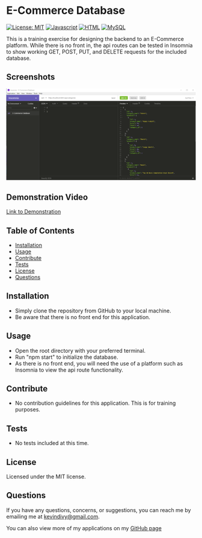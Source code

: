 
  # E-Commerce Database 
  [![License: MIT](https://img.shields.io/badge/License-MIT-yellow.svg)](https://opensource.org/licenses/MIT)  [![Javascript](https://img.shields.io/badge/-Javascript-red)](https://shields.io/)  [![HTML](https://img.shields.io/badge/-Node-lightgrey)](https://shields.io/) [![MySQL](https://img.shields.io/badge/-MySQL-blueviolet)](https://shields.io/)

  This is a training exercise for designing the backend to an E-Commerce platform. While there is no front in, the api routes can be tested in Insomnia to show working GET, POST, PUT, and DELETE requests for the included database.
  
  ## Screenshots
  ![Screenshot of Insomnia](/Assets/screenshot.png)
  
  ## Demonstration Video
  [Link to Demonstration](https://drive.google.com/file/d/1HI6-MOAdbLgWG24hikZpAN3WEM9GszNy/view)

  ## Table of Contents

  * [Installation](#installation)
  * [Usage](#usage)
  * [Contribute](#contribute)
  * [Tests](#tests)
  * [License](#license)
  * [Questions](#questions)
    
  ## Installation
  
  * Simply clone the repository from GitHub to your local machine.
  * Be aware that there is no front end for this application.

  ## Usage
  
  * Open the root directory with your preferred terminal.
  * Run "npm start" to initialize the database.
  * As there is no front end, you will need the use of a platform such as Insomnia to view the api route functionality.

  ## Contribute
  
  * No contribution guidelines for this application. This is for training purposes.

  ## Tests
  
  * No tests included at this time.

  ## License
  Licensed under the MIT license.

  ## Questions
  If you have any questions, concerns, or suggestions, you can reach me by emailing me at kevindivy@gmail.com. 
      
  You can also view more of my applications on my [GitHub page](https://github.com/kevin-ivy)
